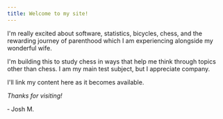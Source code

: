 ```yaml
---
title: Welcome to my site!
---
```

I'm really excited about software, statistics, bicycles, chess, and the rewarding journey of parenthood which I am experiencing alongside my wonderful wife.  

I'm building this to study chess in ways that help me think through topics other than chess. I am my main test subject, but I appreciate company.  

I'll link my content here as it becomes available.  

*Thanks for visiting!*  


   ‐ Josh M.  
